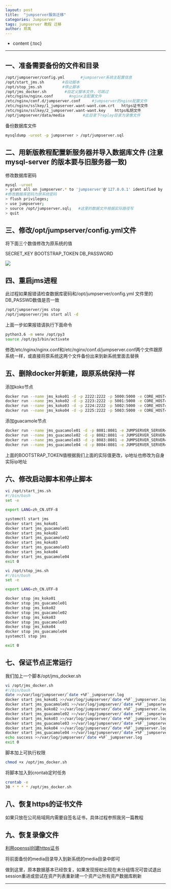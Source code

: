 ```yaml
---
layout: post
title:  "jumpserver服务迁移"
categories: Jumpserver 
tags: jumpserver 教程 迁移
author: 郑禹
---
```


* content
{:toc}
---

## 一、准备需要备份的文件和目录
```sh
/opt/jumpserver/config.yml       #jumpserver系统主配置信息
/opt/start_jms.sh        #启动脚本
/opt/stop_jms.sh         #停止脚本
/opt/jms_docker.sh        #自定义脚本文件，可跳过
/etc/nginx/nginx.conf       #nginx主配置文件
/etc/nginx/conf.d/jumpserver.conf     #jumpserver的nginx配置文件
/etc/nginx/sslkey/1_jumpserver.want-want.com.crt   https证书文件
/etc/nginx/sslkey/2_jumpserver.want-want.key    https私钥文件
/opt/jumpserver/data/media        #此目录下replay目录为录像文件

```
备份数据库文件

```sh
mysqldump -uroot -p jumpserver > /opt/jumpserver.sql
```





## 二、用新版教程配置新服务器并导入数据库文件 (注意 mysql-server 的版本要与旧服务器一致)

修改数据库密码
```sh
mysql -uroot
> grant all on jumpserver.* to 'jumpserver'@'127.0.0.1' identified by '$DB_PASSWORD';  
#修改数据库密码为原系统密码
> flush privileges;
> use jumpserver;
> source /opt/jumpserver.sql;   #这里的数据文件根据实际路径写
> quit
```
## 三、修改/opt/jumpserver/config.yml文件

将下面三个数值修改为原系统的值

SECRET_KEY  BOOTSTRAP_TOKEN  DB_PASSWORD

<img src="http://newbluesky.top/img/jumpmove1.png">

## 四、重启jms进程

此过程如果报错请检查数据库密码和/opt/jumpserver/config.yml 文件里的DB_PASSWD数值是否一致
```sh
/opt/jumpserver/jms stop
/opt/jumpserver/jms start all -d
```
上面一步如果报错请执行下面命令
```sh
python3.6 -m venv /opt/py3
source /opt/py3/bin/activate
```
修改/etc/nginx/nginx.conf和/etc/nginx/conf.d/jumpserver.conf两个文件跟原系统一样，或直接将原系统这两个文件备份出来到新系统里面去替换

## 五、删除docker并新建，跟原系统保持一样

添加koko节点
```sh
docker run --name jms_koko01 -d -p 2222:2222 -p 5000:5000 -e CORE_HOST=http://10.0.110.220:8080 -e BOOTSTRAP_TOKEN=aLoCLqQn829daTny jumpserver/jms_koko:1.5.2
docker run --name jms_koko02 -d -p 2223:2222 -p 5001:5000 -e CORE_HOST=http://10.0.110.220:8080 -e BOOTSTRAP_TOKEN=aLoCLqQn829daTny jumpserver/jms_koko:1.5.2
docker run --name jms_koko03 -d -p 2224:2222 -p 5002:5000 -e CORE_HOST=http://10.0.110.220:8080 -e BOOTSTRAP_TOKEN=aLoCLqQn829daTny jumpserver/jms_koko:1.5.2
docker run --name jms_koko04 -d -p 2225:2222 -p 5003:5000 -e CORE_HOST=http://10.0.110.220:8080 -e BOOTSTRAP_TOKEN=aLoCLqQn829daTny jumpserver/jms_koko:1.5.2
```
添加guacamole节点
```sh
docker run --name jms_guacamole01 -d -p 8081:8081 -e JUMPSERVER_SERVER=http://10.0.110.220:8080 -e BOOTSTRAP_TOKEN=aLoCLqQn829daTny jumpserver/jms_guacamole:1.5.2
docker run --name jms_guacamole02 -d -p 8082:8081 -e JUMPSERVER_SERVER=http://10.0.110.220:8080 -e BOOTSTRAP_TOKEN=aLoCLqQn829daTny jumpserver/jms_guacamole:1.5.2
docker run --name jms_guacamole03 -d -p 8083:8081 -e JUMPSERVER_SERVER=http://10.0.110.220:8080 -e BOOTSTRAP_TOKEN=aLoCLqQn829daTny jumpserver/jms_guacamole:1.5.2
docker run --name jms_guacamole04 -d -p 8084:8081 -e JUMPSERVER_SERVER=http://10.0.110.220:8080 -e BOOTSTRAP_TOKEN=aLoCLqQn829daTny jumpserver/jms_guacamole:1.5.2
```
上面的BOOTSTRAP_TOKEN值根据我们上面的实际值更改，ip地址也修改为自身实际ip地址

## 六、修改启动脚本和停止脚本
```sh
vi /opt/start_jms.sh
#!/bin/bash
set -e

export LANG=zh_CN.UTF-8

systemctl start jms
docker start jms_koko01
docker start jms_guacamole01
docker start jms_koko02
docker start jms_guacamole02
docker start jms_koko03
docker start jms_guacamole03
docker start jms_koko04
docker start jms_guacamole04
exit 0
```
```sh
vi /opt/stop_jms.sh
#!/bin/bash
set -e

export LANG=zh_CN.UTF-8

docker stop jms_koko01
docker stop jms_guacamole01
docker stop jms_koko02
docker stop jms_guacamole02
docker stop jms_koko03
docker stop jms_guacamole03
docker stop jms_koko04
docker stop jms_guacamole04
systemctl stop jms

exit 0
```
## 七、保证节点正常运行

我们加上一个脚本/opt/jms_docker.sh
```sh
vi /opt/jms_docker.sh
#!/bin/bash
date >>/var/log/jumpserver/`date +%F`_jumpserver.log
docker start jms_koko01 >>/var/log/jumpserver/`date +%F`_jumpserver.log
docker start jms_guacamole01 >>/var/log/jumpserver/`date +%F`_jumpserver.log
docker start jms_koko02 >>/var/log/jumpserver/`date +%F`_jumpserver.log
docker start jms_guacamole02 >>/var/log/jumpserver/`date +%F`_jumpserver.log
docker start jms_koko03 >>/var/log/jumpserver/`date +%F`_jumpserver.log
docker start jms_guacamole03 >>/var/log/jumpserver/`date +%F`_jumpserver.log
docker start jms_koko04 >>/var/log/jumpserver/`date +%F`_jumpserver.log
docker start jms_guacamole04 >>/var/log/jumpserver/`date +%F`_jumpserver.log
echo success >>/var/log/jumpserver/`date +%F`_jumpserver.log
exit 0
```
脚本加上可执行权限
```sh
chmod +x /opt/jms_docker.sh
```
将脚本加入到crontab定时任务
```sh
crontab -e
30 * * * * /opt/jms_docker.sh
```
## 八、恢复https的证书文件

如果只放在公司局域网内需要自签名证书，具体过程参照我另一篇教程

## 九、恢复录像文件

[利用openssl创建https证书]()

将前面备份的media目录导入到新系统的media目录中即可

做到这里，原本数据基本已经恢复，如果发现授权出现在未分组情况可尝试退出session重进或尝试在资产列表重新建一个资产让所有资产数据库刷新

---
